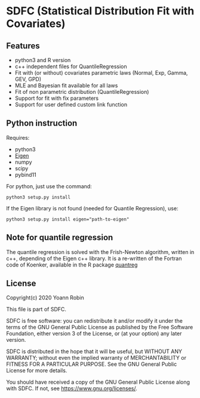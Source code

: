 # SDFC (Statistical Distribution Fit with Covariates)


## Features
- python3 and R version
- c++ independent files for QuantileRegression
- Fit with (or without) covariates parametric laws (Normal, Exp, Gamma, GEV, GPD)
- MLE and Bayesian fit available for all laws
- Fit of non parametric distribution (QuantileRegression)
- Support for fit with fix parameters
- Support for user defined custom link function


## Python instruction

Requires:
- python3
- [Eigen](http://eigen.tuxfamily.org/index.php?title=Main_Page)
- numpy
- scipy
- pybind11

For python, just use the command:
```
python3 setup.py install
```

If the Eigen library is not found (needed for Quantile Regression), use:
```
python3 setup.py install eigen="path-to-eigen"
```


## Note for quantile regression

The quantile regression is solved with the Frish-Newton algorithm, written in c++,
depending of the Eigen c++ library. It is a re-written of the Fortran code of
Koenker, available in the R package [quantreg](https://cran.r-project.org/web/packages/quantreg/index.html)


## License

Copyright(c) 2020 Yoann Robin

This file is part of SDFC.

SDFC is free software: you can redistribute it and/or modify
it under the terms of the GNU General Public License as published by
the Free Software Foundation, either version 3 of the License, or
(at your option) any later version.

SDFC is distributed in the hope that it will be useful,
but WITHOUT ANY WARRANTY; without even the implied warranty of
MERCHANTABILITY or FITNESS FOR A PARTICULAR PURPOSE.  See the
GNU General Public License for more details.

You should have received a copy of the GNU General Public License
along with SDFC.  If not, see <https://www.gnu.org/licenses/>.

